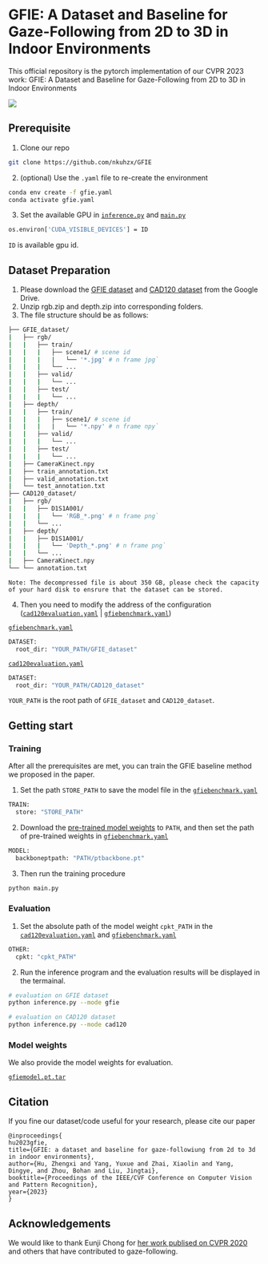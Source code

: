 # GFIE: A Dataset and Baseline for Gaze-Following from 2D to 3D in Indoor Environments

This official repository is the pytorch implementation of our CVPR 2023 work: GFIE: A Dataset and Baseline for Gaze-Following from 2D to 3D in Indoor Environments

[![](https://shields.io/badge/homepage-website-pink?logo=appveyor&style=for-the-badge)](https://sites.google.com/view/gfie)

## Prerequisite
1. Clone our repo
```bash
git clone https://github.com/nkuhzx/GFIE
```

2. (optional) Use the `.yaml` file to re-create the environment
```bash
conda env create -f gfie.yaml
conda activate gfie.yaml
```

3. Set the available GPU in [`inference.py`](inference.py) and [`main.py`](inference.py)
```bash
os.environ['CUDA_VISIBLE_DEVICES'] = ID
```
`ID` is available gpu id.

## Dataset Preparation

1. Please download the [GFIE dataset](https://drive.google.com/drive/folders/1AKA1jCVdrMmLIXqTeNNCFo5VnUrAcplq?usp=sharing) and [CAD120 dataset](https://drive.google.com/drive/folders/1PNe5AYHd2pdMJin4YzO1ntsdpoZH7pQb?usp=sharing) from the Google Drive. 
2. Unzip rgb.zip and depth.zip into corresponding folders.
3. The file structure should be as follows:

```bash
├── GFIE_dataset/
|   ├── rgb/
|   |   ├── train/
|   |   |   ├── scene1/ # scene id
|   |   |   |   └── '*.jpg' # n frame jpg`
|   |   |   └── ...
|   |   ├── valid/
|   |   |   └── ...
|   |   ├── test/
|   |   |   └── ...
|   ├── depth/
|   |   ├── train/
|   |   |   ├── scene1/ # scene id
|   |   |   |   └── '*.npy' # n frame npy`
|   |   ├── valid/
|   |   |   └── ...
|   |   ├── test/
|   |   |   └── ...
|   ├── CameraKinect.npy
|   ├── train_annotation.txt
|   ├── valid_annotation.txt
|   └── test_annotation.txt
├── CAD120_dataset/
|   ├── rgb/
|   |   ├── D1S1A001/
|   |   |   └── 'RGB_*.png' # n frame png`
|   |   └── ...
|   ├── depth/
|   |   ├── D1S1A001/
|   |   |   └── 'Depth_*.png' # n frame png`
|   |   └── ...
|   ├── CameraKinect.npy
└── └── annotation.txt
```
`Note: The decompressed file is about 350 GB, please check the capacity of your hard disk to ensrure that the dataset can be stored.`


4. Then you need to modify the address of the configuration ([`cad120evaluation.yaml`](config/cad120evaluation.yaml) | [`gfiebenchmark.yaml`](config/gfiebenchmark.yaml))

[`gfiebenchmark.yaml`](config/gfiebenchmark.yaml)
```bash
DATASET:
  root_dir: "YOUR_PATH/GFIE_dataset"
```

[`cad120evaluation.yaml`](config/cad120evaluation.yaml) 
```bash
DATASET:
  root_dir: "YOUR_PATH/CAD120_dataset"
```

`YOUR_PATH` is the root path of `GFIE_dataset` and `CAD120_dataset`.

## Getting start

### Training

After all the prerequisites are met, you can train the GFIE baseline method we proposed in the paper.

1. Set the path `STORE_PATH` to save the model file in the [`gfiebenchmark.yaml`](config/gfiebenchmark.yaml)

```bash
TRAIN:
  store: "STORE_PATH"
```

2. Download the [pre-trained model weights](https://drive.google.com/file/d/1eXWy4-bg5BQeCHbyH6R1dbWceGCNKPe4/view?usp=sharing) to `PATH`, and then set the path of pre-trained weights in [`gfiebenchmark.yaml`](config/gfiebenchmark.yaml)

```bash
MODEL:
  backboneptpath: "PATH/ptbackbone.pt"
```

3. Then run the training procedure
```bash
python main.py
```

### Evaluation

1. Set the absolute path of the model weight `cpkt_PATH` in the [`cad120evaluation.yaml`](config/cad120evaluation.yaml) and [`gfiebenchmark.yaml`](config/gfiebenchmark.yaml)

```bash
OTHER:
  cpkt: "cpkt_PATH"
```

2. Run the inference program and the evaluation results will be displayed in the termainal.

```bash
# evaluation on GFIE dataset
python inference.py --mode gfie

# evaluation on CAD120 dataset
python inference.py --mode cad120
```

### Model weights

We also provide the model weights for evaluation.

[`gfiemodel.pt.tar`](https://drive.google.com/file/d/1VVpAC1z5sQA0niuA92nmQIRRnin7TvIH/view?usp=sharing)

## Citation
If you fine our dataset/code useful for your research, please cite our paper
```
@inproceedings{
hu2023gfie,
title={GFIE: a dataset and baseline for gaze-followiung from 2d to 3d in indoor environments},
author={Hu, Zhengxi and Yang, Yuxue and Zhai, Xiaolin and Yang, Dingye, and Zhou, Bohan and Liu, Jingtai},
booktitle={Proceedings of the IEEE/CVF Conference on Computer Vision and Pattern Recognition},
year={2023}
}
```

## Acknowledgements

We would like to thank Eunji Chong for [her work publised on CVPR 2020](https://github.com/ejcgt/attention-target-detection) and others that have contributed to gaze-following.




